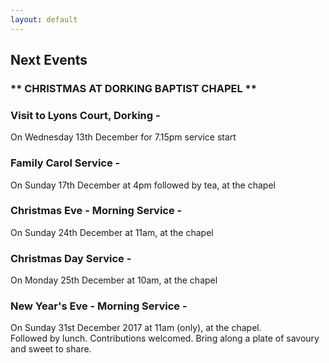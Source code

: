 ```yaml
---
layout: default
---
```


## Next Events

### ** CHRISTMAS AT DORKING BAPTIST CHAPEL **

### **Visit to Lyons Court, Dorking -**
On Wednesday 13th December for 7.15pm service start

### **Family Carol Service -** 
On Sunday 17th December at 4pm followed by tea, at the chapel

### **Christmas Eve - Morning Service -**
On Sunday 24th December at 11am, at the chapel

### **Christmas Day Service -**
On Monday 25th December at 10am, at the chapel

### **New Year's Eve - Morning Service -**
On Sunday 31st December 2017 at 11am (only), at the chapel.   
Followed by lunch.
Contributions welcomed. Bring along a plate of savoury and sweet to share.
